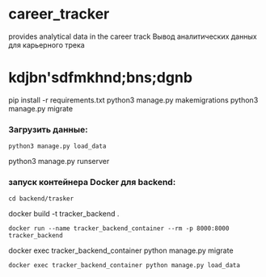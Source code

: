 # career_tracker
provides analytical data in the career track
Вывод аналитических данных для карьерного трека


kdjbn'sdfmkhnd;bns;dgnb
=======
pip install -r requirements.txt
python3 manage.py makemigrations
python3 manage.py migrate

### Загрузить данные:
```
python3 manage.py load_data
```
python3 manage.py runserver


### запуск контейнера Docker для backend:
```
cd backend/trasker
```
docker build -t tracker_backend . 
```
docker run --name tracker_backend_container --rm -p 8000:8000 tracker_backend
```
docker exec tracker_backend_container python manage.py migrate
```
docker exec tracker_backend_container python manage.py load_data
